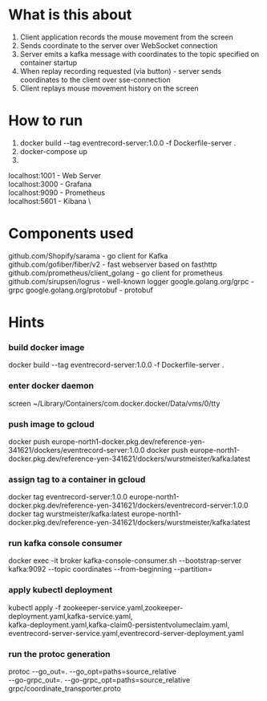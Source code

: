 # What is this about
1. Client application records the mouse movement from the screen
2. Sends coordinate to the server over WebSocket connection
3. Server emits a kafka message with coordinates to the topic specified on container startup
4. When replay recording requested (via button) - server sends coordinates to the client over sse-connection
5. Client replays mouse movement history on the screen

# How to run
1. docker build --tag eventrecord-server:1.0.0 -f Dockerfile-server .
2. docker-compose up
3. 
localhost:1001 - Web Server\
localhost:3000 - Grafana \
localhost:9090 - Prometheus \
localhost:5601 - Kibana \

# Components used
github.com/Shopify/sarama - go client for Kafka
github.com/gofiber/fiber/v2 - fast webserver based on fasthttp
github.com/prometheus/client_golang - go client for prometheus
github.com/sirupsen/logrus - well-known logger
google.golang.org/grpc - grpc
google.golang.org/protobuf - protobuf

# Hints
### build docker image
docker build --tag eventrecord-server:1.0.0 -f Dockerfile-server .

### enter docker daemon
screen ~/Library/Containers/com.docker.docker/Data/vms/0/tty

### push image to gcloud
docker push europe-north1-docker.pkg.dev/reference-yen-341621/dockers/eventrecord-server:1.0.0
docker push europe-north1-docker.pkg.dev/reference-yen-341621/dockers/wurstmeister/kafka:latest

### assign tag to a container in gcloud
docker tag eventrecord-server:1.0.0 europe-north1-docker.pkg.dev/reference-yen-341621/dockers/eventrecord-server:1.0.0
docker tag wurstmeister/kafka:latest europe-north1-docker.pkg.dev/reference-yen-341621/dockers/wurstmeister/kafka:latest

### run kafka console consumer
docker exec -it broker  kafka-console-consumer.sh --bootstrap-server kafka:9092 --topic coordinates  --from-beginning --partition=

### apply kubectl deployment
kubectl apply -f zookeeper-service.yaml,zookeeper-deployment.yaml,kafka-service.yaml,\
kafka-deployment.yaml,kafka-claim0-persistentvolumeclaim.yaml,\
eventrecord-server-service.yaml,eventrecord-server-deployment.yaml

### run the protoc generation
protoc --go_out=. --go_opt=paths=source_relative \
--go-grpc_out=. --go-grpc_opt=paths=source_relative \
grpc/coordinate_transporter.proto
